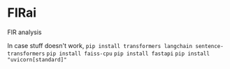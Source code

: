 # FIRai
FIR analysis

In case stuff doesn't work,
`pip install transformers langchain sentence-transformers`
`pip install faiss-cpu`
`pip install fastapi`
`pip install "uvicorn[standard]"`
